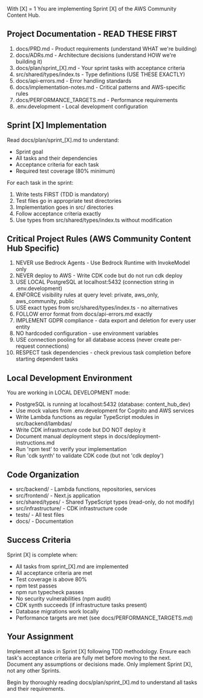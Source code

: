 With [X] = 1
You are implementing Sprint [X] of the AWS Community Content Hub.

## Project Documentation - READ THESE FIRST

1. docs/PRD.md - Product requirements (understand WHAT we're building)
2. docs/ADRs.md - Architecture decisions (understand HOW we're building it)
3. docs/plan/sprint_[X].md - Your sprint tasks with acceptance criteria
4. src/shared/types/index.ts - Type definitions (USE THESE EXACTLY)
5. docs/api-errors.md - Error handling standards
6. docs/implementation-notes.md - Critical patterns and AWS-specific rules
7. docs/PERFORMANCE_TARGETS.md - Performance requirements
8. .env.development - Local development configuration

## Sprint [X] Implementation

Read docs/plan/sprint_[X].md to understand:
- Sprint goal
- All tasks and their dependencies
- Acceptance criteria for each task
- Required test coverage (80% minimum)

For each task in the sprint:
1. Write tests FIRST (TDD is mandatory)
2. Test files go in appropriate test directories
3. Implementation goes in src/ directories
4. Follow acceptance criteria exactly
5. Use types from src/shared/types/index.ts without modification

## Critical Project Rules (AWS Community Content Hub Specific)

1. NEVER use Bedrock Agents - Use Bedrock Runtime with InvokeModel only
2. NEVER deploy to AWS - Write CDK code but do not run cdk deploy
3. USE LOCAL PostgreSQL at localhost:5432 (connection string in .env.development)
4. ENFORCE visibility rules at query level: private, aws_only, aws_community, public
5. USE exact types from src/shared/types/index.ts - no alternatives
6. FOLLOW error format from docs/api-errors.md exactly
7. IMPLEMENT GDPR compliance - data export and deletion for every user entity
8. NO hardcoded configuration - use environment variables
9. USE connection pooling for all database access (never create per-request connections)
10. RESPECT task dependencies - check previous task completion before starting dependent tasks

## Local Development Environment

You are working in LOCAL DEVELOPMENT mode:
- PostgreSQL is running at localhost:5432 (database: content_hub_dev)
- Use mock values from .env.development for Cognito and AWS services
- Write Lambda functions as regular TypeScript modules in src/backend/lambdas/
- Write CDK infrastructure code but DO NOT deploy it
- Document manual deployment steps in docs/deployment-instructions.md
- Run 'npm test' to verify your implementation
- Run 'cdk synth' to validate CDK code (but not 'cdk deploy')

## Code Organization

- src/backend/ - Lambda functions, repositories, services
- src/frontend/ - Next.js application
- src/shared/types/ - Shared TypeScript types (read-only, do not modify)
- src/infrastructure/ - CDK infrastructure code
- tests/ - All test files
- docs/ - Documentation

## Success Criteria

Sprint [X] is complete when:
- All tasks from sprint_[X].md are implemented
- All acceptance criteria are met
- Test coverage is above 80%
- npm test passes
- npm run typecheck passes
- No security vulnerabilities (npm audit)
- CDK synth succeeds (if infrastructure tasks present)
- Database migrations work locally
- Performance targets are met (see docs/PERFORMANCE_TARGETS.md)

## Your Assignment

Implement all tasks in Sprint [X] following TDD methodology. Ensure each task's acceptance criteria are fully met before moving to the next. Document any assumptions or decisions made. Only implement Sprint [X], not any other Sprints.

Begin by thoroughly reading docs/plan/sprint_[X].md to understand all tasks and their requirements.